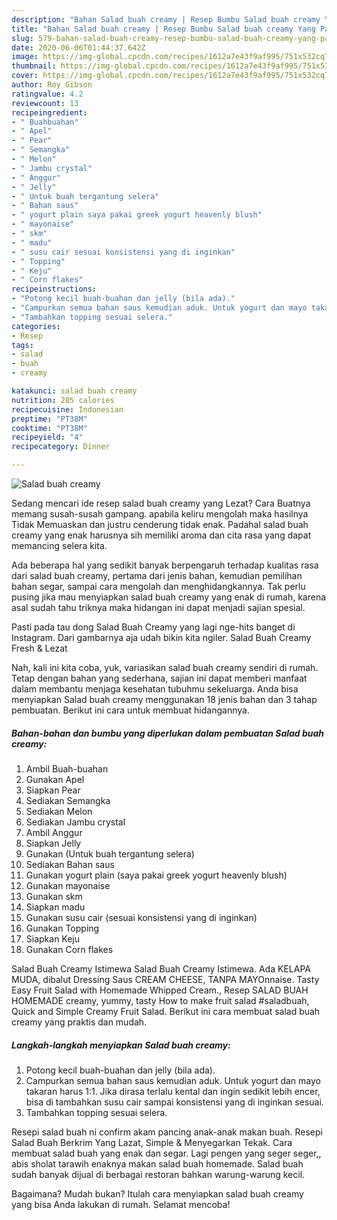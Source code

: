 ```yaml
---
description: "Bahan Salad buah creamy | Resep Bumbu Salad buah creamy Yang Paling Enak"
title: "Bahan Salad buah creamy | Resep Bumbu Salad buah creamy Yang Paling Enak"
slug: 579-bahan-salad-buah-creamy-resep-bumbu-salad-buah-creamy-yang-paling-enak
date: 2020-06-06T01:44:37.642Z
image: https://img-global.cpcdn.com/recipes/1612a7e43f9af995/751x532cq70/salad-buah-creamy-foto-resep-utama.jpg
thumbnail: https://img-global.cpcdn.com/recipes/1612a7e43f9af995/751x532cq70/salad-buah-creamy-foto-resep-utama.jpg
cover: https://img-global.cpcdn.com/recipes/1612a7e43f9af995/751x532cq70/salad-buah-creamy-foto-resep-utama.jpg
author: Roy Gibson
ratingvalue: 4.2
reviewcount: 13
recipeingredient:
- " Buahbuahan"
- " Apel"
- " Pear"
- " Semangka"
- " Melon"
- " Jambu crystal"
- " Anggur"
- " Jelly"
- " Untuk buah tergantung selera"
- " Bahan saus"
- " yogurt plain saya pakai greek yogurt heavenly blush"
- " mayonaise"
- " skm"
- " madu"
- " susu cair sesuai konsistensi yang di inginkan"
- " Topping"
- " Keju"
- " Corn flakes"
recipeinstructions:
- "Potong kecil buah-buahan dan jelly (bila ada)."
- "Campurkan semua bahan saus kemudian aduk. Untuk yogurt dan mayo takaran harus 1:1. Jika dirasa terlalu kental dan ingin sedikit lebih encer, bisa di tambahkan susu cair sampai konsistensi yang di inginkan sesuai."
- "Tambahkan topping sesuai selera."
categories:
- Resep
tags:
- salad
- buah
- creamy

katakunci: salad buah creamy 
nutrition: 285 calories
recipecuisine: Indonesian
preptime: "PT38M"
cooktime: "PT38M"
recipeyield: "4"
recipecategory: Dinner

---
```



![Salad buah creamy](https://img-global.cpcdn.com/recipes/1612a7e43f9af995/751x532cq70/salad-buah-creamy-foto-resep-utama.jpg)

Sedang mencari ide resep salad buah creamy yang Lezat? Cara Buatnya memang susah-susah gampang. apabila keliru mengolah maka hasilnya Tidak Memuaskan dan justru cenderung tidak enak. Padahal salad buah creamy yang enak harusnya sih memiliki aroma dan cita rasa yang dapat memancing selera kita.

Ada beberapa hal yang sedikit banyak berpengaruh terhadap kualitas rasa dari salad buah creamy, pertama dari jenis bahan, kemudian pemilihan bahan segar, sampai cara mengolah dan menghidangkannya. Tak perlu pusing jika mau menyiapkan salad buah creamy yang enak di rumah, karena asal sudah tahu triknya maka hidangan ini dapat menjadi sajian spesial.

Pasti pada tau dong Salad Buah Creamy yang lagi nge-hits banget di Instagram. Dari gambarnya aja udah bikin kita ngiler. Salad Buah Creamy Fresh &amp; Lezat


Nah, kali ini kita coba, yuk, variasikan salad buah creamy sendiri di rumah. Tetap dengan bahan yang sederhana, sajian ini dapat memberi manfaat dalam membantu menjaga kesehatan tubuhmu sekeluarga. Anda bisa menyiapkan Salad buah creamy menggunakan 18 jenis bahan dan 3 tahap pembuatan. Berikut ini cara untuk membuat hidangannya.

<!--inarticleads1-->

##### Bahan-bahan dan bumbu yang diperlukan dalam pembuatan Salad buah creamy:

1. Ambil  Buah-buahan
1. Gunakan  Apel
1. Siapkan  Pear
1. Sediakan  Semangka
1. Sediakan  Melon
1. Sediakan  Jambu crystal
1. Ambil  Anggur
1. Siapkan  Jelly
1. Gunakan  (Untuk buah tergantung selera)
1. Sediakan  Bahan saus
1. Gunakan  yogurt plain (saya pakai greek yogurt heavenly blush)
1. Gunakan  mayonaise
1. Gunakan  skm
1. Siapkan  madu
1. Gunakan  susu cair (sesuai konsistensi yang di inginkan)
1. Gunakan  Topping
1. Siapkan  Keju
1. Gunakan  Corn flakes


Salad Buah Creamy Istimewa Salad Buah Creamy Istimewa. Ada KELAPA MUDA, dibalut Dressing Saus CREAM CHEESE, TANPA MAYOnnaise. Tasty Easy Fruit Salad with Homemade Whipped Cream., Resep SALAD BUAH HOMEMADE creamy, yummy, tasty How to make fruit salad #saladbuah, Quick and Simple Creamy Fruit Salad. Berikut ini cara membuat salad buah creamy yang praktis dan mudah. 

<!--inarticleads2-->

##### Langkah-langkah menyiapkan Salad buah creamy:

1. Potong kecil buah-buahan dan jelly (bila ada).
1. Campurkan semua bahan saus kemudian aduk. Untuk yogurt dan mayo takaran harus 1:1. Jika dirasa terlalu kental dan ingin sedikit lebih encer, bisa di tambahkan susu cair sampai konsistensi yang di inginkan sesuai.
1. Tambahkan topping sesuai selera.


Resepi salad buah ni confirm akam pancing anak-anak makan buah. Resepi Salad Buah Berkrim Yang Lazat, Simple &amp; Menyegarkan Tekak. Cara membuat salad buah yang enak dan segar. Lagi pengen yang seger seger,, abis sholat tarawih enaknya makan salad buah homemade. Salad buah sudah banyak dijual di berbagai restoran bahkan warung-warung kecil. 

Bagaimana? Mudah bukan? Itulah cara menyiapkan salad buah creamy yang bisa Anda lakukan di rumah. Selamat mencoba!
